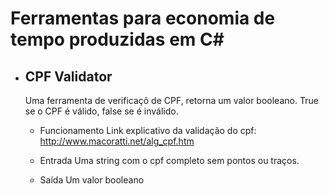 # Ferramentas para economia de tempo produzidas em C#

* ## CPF Validator

    Uma ferramenta de verificaçõ de CPF, retorna um valor booleano. True se o CPF é válido, false se é inválido.

    * Funcionamento
    Link explicativo da validação do cpf: http://www.macoratti.net/alg_cpf.htm

    * Entrada
    Uma string com o cpf completo sem pontos ou traços.

    * Saída
    Um valor booleano
